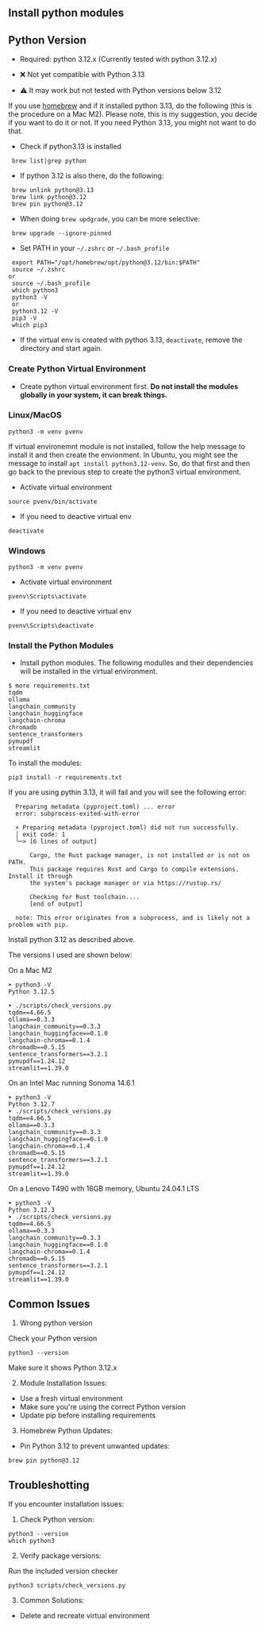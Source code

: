 ## Install python modules

## Python Version

- Required: python 3.12.x (Currently tested with python 3.12.x)

- ❌ Not yet compatible with Python 3.13

- ⚠️  It may work but not tested with Python versions below 3.12

If you use [homebrew](https://brew.sh/) and if it installed python 3.13, do
the following (this is the procedure on a Mac M2). Please note, this is my
suggestion, you decide if you want to do it or not. If you need Python 3.13,
you might not want to do that.

- Check if python3.13 is installed
```
 brew list|grep python
```
- If python 3.12 is also there, do the following:

```
 brew unlink python@3.13
 brew link python@3.12
 brew pin python@3.12
```

- When doing `brew updgrade`, you can be more selective:

```
 brew upgrade --ignore-pinned    
```

- Set PATH in your `~/.zshrc` or `~/.bash_profile`

```
 export PATH="/opt/homebrew/opt/python@3.12/bin:$PATH"
 source ~/.zshrc 
or
 source ~/.bash_profile
 which python3
 python3 -V
 or
 python3.12 -V
 pip3 -V
 which pip3
```

- If the virtual env is created with python 3.13, `deactivate`, remove the directory and start again.

### Create Python Virtual Environment

- Create python virtual environment first. **Do not install the modules globally in your system, it can break things.**

### Linux/MacOS
```
python3 -m venv pvenv
```

If virtual environemnt module is not installed, follow the help message to install it and then create the envionment. In Ubuntu, you might see the message to install `apt install python3.12-venv`. So, do that first and then go back to the previous step to create the python3 virtual environment.

- Activate virtual environment

```
source pvenv/bin/activate
```

- If you need to deactive virtual env

```
deactivate
```

### Windows
```
python3 -m venv pvenv
```

- Activate virtual environment

```
pvenv\Scripts\activate
```

- If you need to deactive virtual env

```
pvenv\Scripts\deactivate
```

### Install the Python Modules

- Install python modules. The following modulles and their dependencies will be installed in the virtual environment.

```
$ more requirements.txt
tqdm
ollama
langchain_community
langchain_huggingface
langchain-chroma
chromadb
sentence_transformers
pymupdf
streamlit
```

To install the modules:

```
pip3 install -r requirements.txt
```

If you are using pythin 3.13, it will fail and you will see the following
error:

```
  Preparing metadata (pyproject.toml) ... error
  error: subprocess-exited-with-error

  × Preparing metadata (pyproject.toml) did not run successfully.
  │ exit code: 1
  ╰─> [6 lines of output]

      Cargo, the Rust package manager, is not installed or is not on PATH.
      This package requires Rust and Cargo to compile extensions. Install it through
      the system's package manager or via https://rustup.rs/

      Checking for Rust toolchain....
      [end of output]

  note: This error originates from a subprocess, and is likely not a problem with pip.
```

Install python 3.12 as described above.

The versions I used are shown below:

On a Mac M2

```
➤ python3 -V
Python 3.12.5

➤ ./scripts/check_versions.py
tqdm==4.66.5
ollama==0.3.3
langchain_community==0.3.3
langchain_huggingface==0.1.0
langchain-chroma==0.1.4
chromadb==0.5.15
sentence_transformers==3.2.1
pymupdf==1.24.12
streamlit==1.39.0
```

On an Intel Mac running Sonoma 14.6.1

```
➤ python3 -V
Python 3.12.7
➤ ./scripts/check_versions.py
tqdm==4.66.5
ollama==0.3.3
langchain_community==0.3.3
langchain_huggingface==0.1.0
langchain-chroma==0.1.4
chromadb==0.5.15
sentence_transformers==3.2.1
pymupdf==1.24.12
streamlit==1.39.0
```

On a Lenovo T490 with 16GB memory, Ubuntu 24.04.1 LTS

```
➤ python3 -V
Python 3.12.3
➤ ./scripts/check_versions.py
tqdm==4.66.5
ollama==0.3.3
langchain_community==0.3.3
langchain_huggingface==0.1.0
langchain-chroma==0.1.4
chromadb==0.5.15
sentence_transformers==3.2.1
pymupdf==1.24.12
streamlit==1.39.0
```

## Common Issues

1. Wrong python version

Check your Python version

```
python3 --version
```
Make sure it shows Python 3.12.x

2. Module Installation Issues:

- Use a fresh virtual environment
- Make sure you're using the correct Python version
- Update pip before installing requirements

3. Homebrew Python Updates:

- Pin Python 3.12 to prevent unwanted updates:

```
brew pin python@3.12
```

## Troubleshotting

If you encounter installation issues:

1. Check Python version:

```
python3 --version
which python3
```

2. Verify package versions:

Run the included version checker

```
python3 scripts/check_versions.py
```

3. Common Solutions:

- Delete and recreate virtual environment
